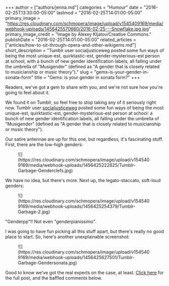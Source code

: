 +++
author = ["authors/jenna.md"]
categories = "Humour"
date = "2016-02-25T13:30:00-05:00"
lastmod = "2016-02-25T14:01:00-05:00"
primary_image = "https://res.cloudinary.com/schmopera/image/upload/v1545409169/media/webhook-uploads/1456425570660/2016-02-25---Snowflake.jpg.jpg"
primary_image_credit = "Image by Alexey Kljatov/Creative Commons."
publishDate = "2016-02-25T14:01:00-05:00"
related_articles = ["articles/how-to-sit-through-opera-and-other-wikigems.md"]
short_description = "Tumblr user socialjusticeweg posted some fun ways of being the most unique-est, quirktastic-est, gender-mysterious-est person at school, with a bunch of new gender identification labels, all falling under the umbrella of &quot;Musigender&quot; (defined as &quot;A gender that is closely related to musicianship or music theory&quot;)."
slug = "gems-is-your-gender-in-sonata-form"
title = "Gems: is your gender in sonata form?"
+++

Readers, we've got a gem to share with you, and we're not sure how you're going to feel about it.

We found it on Tumblr, so feel free to stop taking any of it seriously right now. Tumblr user [socialjusticeweg](http://socialjusticesweg.tumblr.com/post/139933466235/mogai-watch-independentpolitics) posted some fun ways of being the most unique-est, quirktastic-est, gender-mysterious-est person at school: a bunch of new gender identification labels, all falling under the umbrella of "Musigender" (defined as "A gender that is closely related to musicianship or music theory").

Our satire antennae are up for this one, but regardless, it's fascinating stuff. First, there are the low-high genders:

<figure data-type="image">
![](https://res.cloudinary.com/schmopera/image/upload/v1545409169/media/webhook-uploads/1456425222825/Tumblr-Garbage-Genderclefs.jpg)
</figure>

We have no idea, but there's more. Next up, the legato-staccato, soft-loud genders:

<figure data-type="image">
![](https://res.cloudinary.com/schmopera/image/upload/v1545409169/media/webhook-uploads/1456425254379/Tumblr-Garbage-2.jpg)
</figure>

"Genderpp"!! Not even "genderpianissimo".

I was going to have fun picking all this stuff apart, but there's really no good place to start. So, here's another unexplainable screenshot:

<figure data-type="image">![](https://res.cloudinary.com/schmopera/image/upload/v1545409169/media/webhook-uploads/1456425627501/Tumblr-Garbage-Gendersonata.jpg)
</figure>

Good to know we've got the real experts on the case, at least. [Click here](http://socialjusticesweg.tumblr.com/post/139933466235/mogai-watch-independentpolitics) for the full post, and the baffled comments below.
